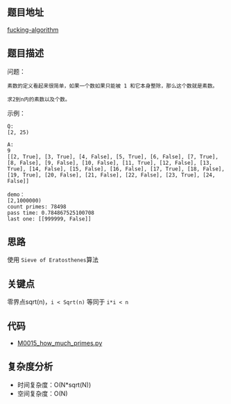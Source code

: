 <!--
 * @Date        : 2020-05-02 20:37:47
 * @LastEditors : anlzou
 * @Github      : https://github.com/anlzou
 * @LastEditTime: 2020-05-02 20:43:01
 * @FilePath    : \algorithm\templates\problems.md
 * @Describe    : 
 -->
## 题目地址

[fucking-algorithm](https://github.com/labuladong/fucking-algorithm/blob/master/%E9%AB%98%E9%A2%91%E9%9D%A2%E8%AF%95%E7%B3%BB%E5%88%97/%E6%89%93%E5%8D%B0%E7%B4%A0%E6%95%B0.md)

## 题目描述

问题：
```
素数的定义看起来很简单，如果一个数如果只能被 1 和它本身整除，那么这个数就是素数。

求2到n内的素数以及个数。
```
示例：
```
Q:
[2, 25)

A:
9
[[2, True], [3, True], [4, False], [5, True], [6, False], [7, True], [8, False], [9, False], [10, False], [11, True], [12, False], [13, True], [14, False], [15, False], [16, False], [17, True], [18, False], [19, True], [20, False], [21, False], [22, False], [23, True], [24, False]]

demo：
[2,1000000)
count primes: 78498
pass time: 0.784867525100708
last one: [[999999, False]]
```

## 思路
使用 `Sieve of Eratosthenes`算法

## 关键点
零界点sqrt(n)，`i < Sqrt(n)` 等同于 `i*i < n`

## 代码
- [M0015_how_much_primes.py](../../code/code_myself/M0015_how_much_primes.py)

## 复杂度分析

- 时间复杂度：O(N*sqrt(N))
- 空间复杂度：O(N)
